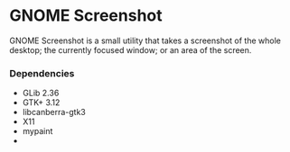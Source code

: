 GNOME Screenshot
================

GNOME Screenshot is a small utility that takes a screenshot of the whole
desktop; the currently focused window; or an area of the screen.

### Dependencies

 - GLib 2.36
 - GTK+ 3.12
 - libcanberra-gtk3
 - X11
 - mypaint
 - 